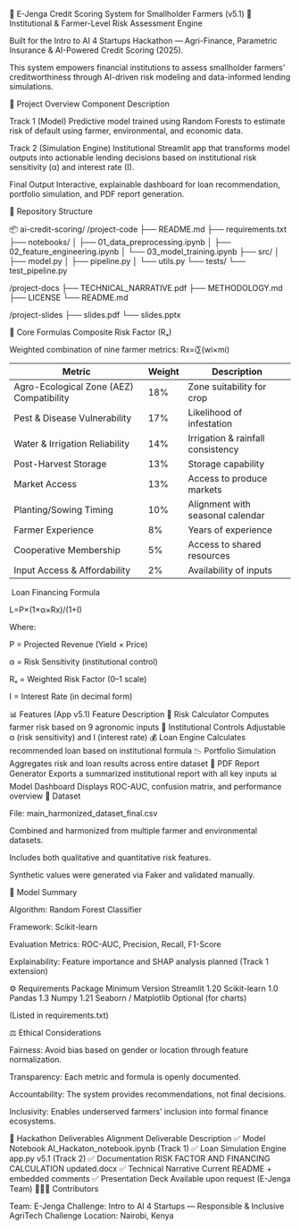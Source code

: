 🌾 E-Jenga Credit Scoring System for Smallholder Farmers (v5.1)
🏦 Institutional & Farmer-Level Risk Assessment Engine

Built for the Intro to AI 4 Startups Hackathon — Agri-Finance, Parametric Insurance & AI-Powered Credit Scoring (2025).

This system empowers financial institutions to assess smallholder farmers’ creditworthiness through AI-driven risk modeling and data-informed lending simulations.

🚀 Project Overview
Component	Description

Track 1 (Model)	Predictive model trained using Random Forests to estimate risk of default using farmer, environmental, and economic data.

Track 2 (Simulation Engine)	Institutional Streamlit app that transforms model outputs into actionable lending decisions based on institutional risk sensitivity (α) and interest rate (I).

Final Output	Interactive, explainable dashboard for loan recommendation, portfolio simulation, and PDF report generation.

🧭 Repository Structure

📦 ai-credit-scoring/
/project-code
├── README.md
├── requirements.txt
├── notebooks/
│   ├── 01_data_preprocessing.ipynb
│   ├── 02_feature_engineering.ipynb
│   └── 03_model_training.ipynb
├── src/
│   ├── model.py
│   ├── pipeline.py
│   └── utils.py
└── tests/
    └── test_pipeline.py

/project-docs
├── TECHNICAL_NARRATIVE.pdf
├── METHODOLOGY.md
├── LICENSE
└── README.md

/project-slides
├── slides.pdf
└── slides.pptx

🧮 Core Formulas
Composite Risk Factor (Rₓ)

Weighted combination of nine farmer metrics:
Rx​=i∑​(wi​×mi​)

| Metric                                   | Weight | Description                       |
| ---------------------------------------- | ------ | --------------------------------- |
| Agro-Ecological Zone (AEZ) Compatibility | 18%    | Zone suitability for crop         |
| Pest & Disease Vulnerability             | 17%    | Likelihood of infestation         |
| Water & Irrigation Reliability           | 14%    | Irrigation & rainfall consistency |
| Post-Harvest Storage                     | 13%    | Storage capability                |
| Market Access                            | 13%    | Access to produce markets         |
| Planting/Sowing Timing                   | 10%    | Alignment with seasonal calendar  |
| Farmer Experience                        | 8%     | Years of experience               |
| Cooperative Membership                   | 5%     | Access to shared resources        |
| Input Access & Affordability             | 2%     | Availability of inputs            |
​
Loan Financing Formula

L=P×(1×α×Rx​)​/(1+I)

Where:

P = Projected Revenue (Yield × Price)

α = Risk Sensitivity (institutional control)

Rₓ = Weighted Risk Factor (0–1 scale)

I = Interest Rate (in decimal form)

📊 Features (App v5.1)
Feature	Description
🧮 Risk Calculator	Computes farmer risk based on 9 agronomic inputs
🏦 Institutional Controls	Adjustable α (risk sensitivity) and I (interest rate)
💰 Loan Engine	Calculates recommended loan based on institutional formula
📉 Portfolio Simulation	Aggregates risk and loan results across entire dataset
📄 PDF Report Generator	Exports a summarized institutional report with all key inputs
📊 Model Dashboard	Displays ROC-AUC, confusion matrix, and performance overview
📘 Dataset

File: main_harmonized_dataset_final.csv

Combined and harmonized from multiple farmer and environmental datasets.

Includes both qualitative and quantitative risk features.

Synthetic values were generated via Faker and validated manually.

🧠 Model Summary

Algorithm: Random Forest Classifier

Framework: Scikit-learn

Evaluation Metrics: ROC-AUC, Precision, Recall, F1-Score

Explainability: Feature importance and SHAP analysis planned (Track 1 extension)

⚙️ Requirements
Package	Minimum Version
Streamlit	1.20
Scikit-learn	1.0
Pandas	1.3
Numpy	1.21
Seaborn / Matplotlib	Optional (for charts)

(Listed in requirements.txt)

⚖️ Ethical Considerations

Fairness: Avoid bias based on gender or location through feature normalization.

Transparency: Each metric and formula is openly documented.

Accountability: The system provides recommendations, not final decisions.

Inclusivity: Enables underserved farmers’ inclusion into formal finance ecosystems.

🧩 Hackathon Deliverables Alignment
Deliverable	Description
✅ Model Notebook	AI_Hackaton_notebook.ipynb (Track 1)
✅ Loan Simulation Engine	app.py v5.1 (Track 2)
✅ Documentation	RISK FACTOR AND FINANCING CALCULATION updated.docx
✅ Technical Narrative	Current README + embedded comments
✅ Presentation Deck	Available upon request (E-Jenga Team)
👩🏾‍💻 Contributors

Team: E-Jenga
Challenge: Intro to AI 4 Startups — Responsible & Inclusive AgriTech Challenge
Location: Nairobi, Kenya
